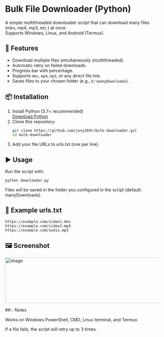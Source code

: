 # Bulk File Downloader (Python)

A simple multithreaded downloader script that can download many files (mkv, mp4, mp3, etc.) at once.  
Supports Windows, Linux, and Android (Termux).

## 🚀 Features
- Download multiple files simultaneously (multithreaded).
- Automatic retry on failed downloads.
- Progress bar with percentage.
- Supports `mkv`, `mp4`, `mp3`, or any direct file link.
- Saves files to your chosen folder (e.g., `D:\manyDownloads`).

## 📦 Installation
1. Install Python (3.7+ recommended)  
   [Download Python](https://www.python.org/downloads/)
2. Clone this repository:
   ```bash
   git clone https://github.com/jony369t/bulk-downloader.git
   cd bulk-downloader
3. Add your file URLs to urls.txt (one per line).

## ▶️ Usage

Run the script with:

```bash
python downloader.py
```
Files will be saved in the folder you configured in the script (default: manyDownloads).

## 📂 Example urls.txt
```
https://example.com/video1.mkv
https://example.com/video2.mp4
https://example.com/audio.mp3
```
## 🖼 Screenshot

<img width="590" height="149" alt="image" src="https://github.com/user-attachments/assets/dc6137b5-e38a-4f57-80c6-d816bb5445ad" />


##💡 Notes

Works on Windows PowerShell, CMD, Linux terminal, and Termux.

If a file fails, the script will retry up to 3 times.
